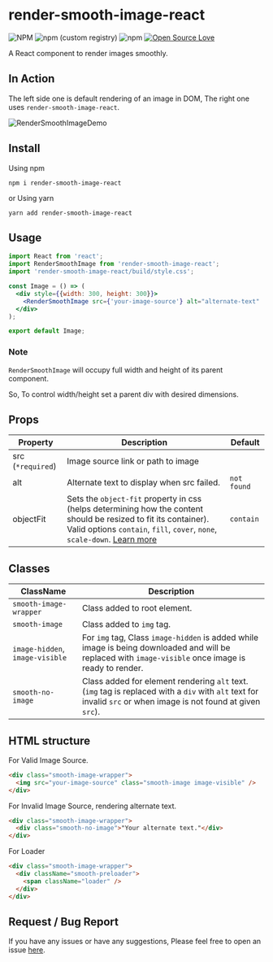 # render-smooth-image-react

![NPM](https://img.shields.io/npm/l/render-smooth-image-react.svg)
![npm (custom registry)](https://img.shields.io/npm/v/render-smooth-image-react/latest.svg)
![npm](https://img.shields.io/npm/dm/render-smooth-image-react.svg)
<a href="https://github.com/KRRISH96/render-smooth-image-react">
  <img src="https://badges.frapsoft.com/os/v1/open-source.svg?v=103" alt="Open Source Love" />
</a>

A React component to render images smoothly.

## In Action

The left side one is default rendering of an image in DOM, The right one uses `render-smooth-image-react`.

![RenderSmoothImageDemo](https://user-images.githubusercontent.com/22497932/60706073-4400fd80-9f26-11e9-8932-93fa6b423a6c.gif)

## Install

Using npm

```
npm i render-smooth-image-react
```

or Using yarn

```
yarn add render-smooth-image-react
```

## Usage

```jsx
import React from 'react';
import RenderSmoothImage from 'render-smooth-image-react';
import 'render-smooth-image-react/build/style.css';

const Image = () => (
  <div style={{width: 300, height: 300}}>
    <RenderSmoothImage src={'your-image-source'} alt="alternate-text"  />
  </div>
);

export default Image;
```


### Note
`RenderSmoothImage` will occupy full width and height of its parent component.

So, To control width/height set a parent div with desired dimensions.

## Props
| Property        | Description | Default |
| --------------- | ----------- | ------- |
| src (`*required`) | Image source link or path to image | &nbsp; |
| alt | Alternate text to display when src failed. | `not found` |
| objectFit | Sets the `object-fit` property in css (helps determining how the content should be resized to fit its container). Valid options `contain`, `fill`, `cover`, `none`, `scale-down`. [Learn more](https://developer.mozilla.org/en-US/docs/Web/CSS/object-fit) | `contain` |

## Classes
| ClassName       | Description      |
| --------------- | ---------------- |
| `smooth-image-wrapper` | Class added to root element. |
| `smooth-image` | Class added to `img` tag. |
| `image-hidden`, `image-visible` | For `img` tag, Class `image-hidden` is added while image is being downloaded and will be replaced with `image-visible` once image is ready to render. |
| `smooth-no-image` | Class added for element rendering `alt` text. (`img` tag is replaced with a `div` with `alt` text for invalid `src` or when image is not found at given `src`). |

## HTML structure
For Valid Image Source.
```html
<div class="smooth-image-wrapper">
  <img src="your-image-source" class="smooth-image image-visible" />
</div>
```

For Invalid Image Source, rendering alternate text.

```html
<div class="smooth-image-wrapper">
  <div class="smooth-no-image">"Your alternate text."</div>
</div>
```

For Loader

```html
<div class="smooth-image-wrapper">
  <div className="smooth-preloader">
    <span className="loader" />
  </div>
</div>
```

## Request / Bug Report

If you have any issues or have any suggestions,
Please feel free to open an issue [here](https://github.com/KRRISH96/render-smooth-image-react/issues).
